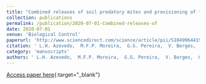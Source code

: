```yaml
---
title: "Combined releases of soil predatory mites and provisioning of free-living nematodes for the biological control of root-knot nematodes on ‘Micro Tom tomato’"
collection: publications
permalink: /publication/2020-07-01-Combined-releases-of
date: 2020-07-01
venue: 'Biological Control'
paperurl: 'http://www.sciencedirect.com/science/article/pii/S1049964419308540'
citation: ' L.H. Azevedo,  M.F.P. Moreira,  G.G. Pereira,  V. Borges,  G.J. Moraes,  M.M. Inomoto,  M.H. Vicente,  M. Siqueira,  L.E.P. Peres,  D. Rueda-Ramírez,  L. Carta,  S.L.F. Meyer,  J. Mowery,  G. Bauchan,  R. Ochoa,  E. Palevsky, &quot;Combined releases of soil predatory mites and provisioning of free-living nematodes for the biological control of root-knot nematodes on ‘Micro Tom tomato’.&quot; Biological Control, 2020.'
category: 'manuscripts'
authors: ' L.H. Azevedo,  M.F.P. Moreira,  G.G. Pereira,  V. Borges,  G.J. Moraes,  M.M. Inomoto,  M.H. Vicente,  M. Siqueira,  L.E.P. Peres,  D. Rueda-Ramírez,  L. Carta,  S.L.F. Meyer,  J. Mowery,  G. Bauchan,  R. Ochoa,  E. Palevsky'
---
```

[Access paper here](http://www.sciencedirect.com/science/article/pii/S1049964419308540){:target="_blank"}
